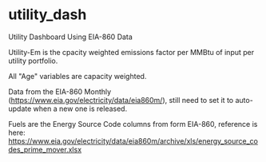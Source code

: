 # utility_dash
 Utility Dashboard Using EIA-860 Data

Utility-Em is the cpacity weighted emissions factor per MMBtu of input per utility portfolio.

All "Age" variables are capacity weighted. 

Data from the EIA-860 Monthly (https://www.eia.gov/electricity/data/eia860m/), still need to set it to auto-update when a new one is released.

Fuels are the Energy Source Code columns from form EIA-860, reference is here: https://www.eia.gov/electricity/data/eia860m/archive/xls/energy_source_codes_prime_mover.xlsx 
